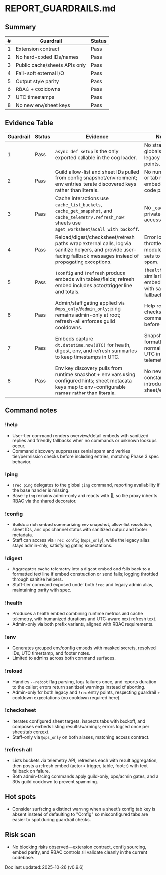 # REPORT_GUARDRAILS.md

## Summary
| # | Guardrail | Status |
|---|-----------|--------|
|1|Extension contract|Pass|
|2|No hard-coded IDs/names|Pass|
|3|Public cache/sheets APIs only|Pass|
|4|Fail-soft external I/O|Pass|
|5|Output style parity|Pass|
|6|RBAC + cooldowns|Pass|
|7|UTC timestamps|Pass|
|8|No new env/sheet keys|Pass|

## Evidence Table
| Guardrail | Status | Evidence | Notes |
|-----------|--------|----------|-------|
|1|Pass|`async def setup` is the only exported callable in the cog loader.|No stray globals or legacy entry points.|
|2|Pass|Guild allow-list and sheet IDs pulled from config snapshot/environment; env entries iterate discovered keys rather than literals.|No numeric IDs or tab names embedded in code paths.|
|3|Pass|Cache interactions use `cache_list_buckets`, `cache_get_snapshot`, and `cache_telemetry.refresh_now`; sheets use `aget_worksheet`/`acall_with_backoff`.|No `_cache` or private service access.|
|4|Pass|Reload/digest/checksheet/refresh paths wrap external calls, log via sanitize helpers, and provide user-facing fallback messages instead of propagating exceptions.|Error logs throttled via module-level sets to avoid spam.|
|5|Pass|`!config` and `!refresh` produce embeds with tables/fields; refresh embed includes actor/trigger line and totals.|`!health`/`!digest` similarly rely on embed builders with sanitize fallback.|
|6|Pass|Admin/staff gating applied via `@ops_only`/`@admin_only`; ping remains admin-only at root; refresh-all enforces guild cooldowns.|Help rendering checks command tiers before display.|
|7|Pass|Embeds capture `dt.datetime.now(UTC)` for health, digest, env, and refresh summaries to keep timestamps in UTC.|Snapshot formatting also normalizes to UTC in telemetry layer.|
|8|Pass|Env key discovery pulls from runtime snapshot + env vars using configured hints; sheet metadata keys map to env-configurable names rather than literals.|No new constants introduced for sheet/env keys.|

## Command notes
### !help
* User-tier command renders overview/detail embeds with sanitized replies and friendly fallbacks when no commands or unknown lookups occur.
* Command discovery suppresses denial spam and verifies tier/permission checks before including entries, matching Phase 3 spec behavior.

### !ping
* `!rec ping` delegates to the global `ping` command, reporting availability if the base handler is missing.
* Base `!ping` remains admin-only and reacts with 🏓, so the proxy inherits RBAC via the shared decorator.

### !config
* Builds a rich embed summarizing env snapshot, allow-list resolution, sheet IDs, and ops channel status with sanitized output and footer metadata.
* Staff can access via `!rec config` (`@ops_only`), while the legacy alias stays admin-only, satisfying gating expectations.

### !digest
* Aggregates cache telemetry into a digest embed and falls back to a formatted text line if embed construction or send fails; logging throttled through sanitize helpers.
* Staff-tier command exposed under both `!rec` and legacy admin alias, maintaining parity with spec.

### !health
* Produces a health embed combining runtime metrics and cache telemetry, with humanized durations and UTC-aware next refresh text.
* Admin-only via both prefix variants, aligned with RBAC requirements.

### !env
* Generates grouped env/config embeds with masked secrets, resolved IDs, UTC timestamp, and footer notes.
* Limited to admins across both command surfaces.

### !reload
* Handles `--reboot` flag parsing, logs failures once, and reports duration to the caller; errors return sanitized warnings instead of aborting.
* Admin-only for both legacy and `!rec` entry points, respecting guardrail + cooldown expectations (no cooldown required here).

### !checksheet
* Iterates configured sheet targets, inspects tabs with backoff, and composes embeds listing results/warnings; errors logged once per sheet/tab context.
* Staff-only via `@ops_only` on both aliases, matching access contract.

### !refresh all
* Lists buckets via telemetry API, refreshes each with result aggregation, then posts a refresh embed (actor • trigger, table, footer) with text fallback on failure.
* Both admin-facing commands apply guild-only, ops/admin gates, and a 30s guild cooldown to prevent spamming.

## Hot spots
* Consider surfacing a distinct warning when a sheet’s config tab key is absent instead of defaulting to "Config" so misconfigured tabs are easier to spot during guardrail checks.

## Risk scan
* No blocking risks observed—extension contract, config sourcing, embed parity, and RBAC controls all validate cleanly in the current codebase.

Doc last updated: 2025-10-26 (v0.9.6)
